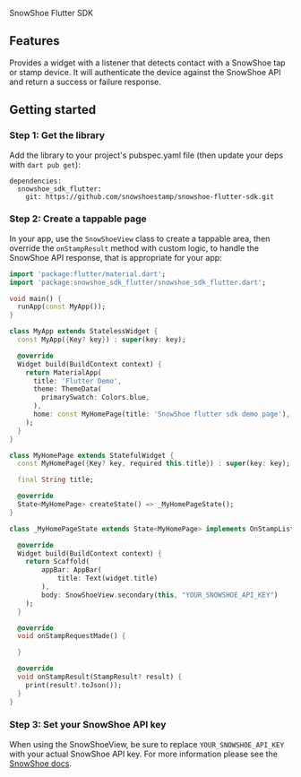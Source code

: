 SnowShoe Flutter SDK

## Features

Provides a widget with a listener that detects contact with a SnowShoe tap or stamp device.
It will authenticate the device against the SnowShoe API and return a success or failure response.

## Getting started

### Step 1: Get the library

Add the library to your project's pubspec.yaml file (then update your deps with `dart pub get`):

```
dependencies:
  snowshoe_sdk_flutter:
    git: https://github.com/snowshoestamp/snowshoe-flutter-sdk.git
```

### Step 2: Create a tappable page

In your app, use the `SnowShoeView` class to create a tappable area, then override the `onStampResult` method with
custom logic, to handle the SnowShoe API response, that is appropriate for your app:

```dart
import 'package:flutter/material.dart';
import 'package:snowshoe_sdk_flutter/snowshoe_sdk_flutter.dart';

void main() {
  runApp(const MyApp());
}

class MyApp extends StatelessWidget {
  const MyApp({Key? key}) : super(key: key);

  @override
  Widget build(BuildContext context) {
    return MaterialApp(
      title: 'Flutter Demo',
      theme: ThemeData(
        primarySwatch: Colors.blue,
      ),
      home: const MyHomePage(title: 'SnowShoe flutter sdk demo page'),
    );
  }
}

class MyHomePage extends StatefulWidget {
  const MyHomePage({Key? key, required this.title}) : super(key: key);

  final String title;

  @override
  State<MyHomePage> createState() => _MyHomePageState();
}

class _MyHomePageState extends State<MyHomePage> implements OnStampListener {

  @override
  Widget build(BuildContext context) {
    return Scaffold(
        appBar: AppBar(
            title: Text(widget.title)
        ),
        body: SnowShoeView.secondary(this, "YOUR_SNOWSHOE_API_KEY")
    );
  }

  @override
  void onStampRequestMade() {

  }

  @override
  void onStampResult(StampResult? result) {
    print(result?.toJson());
  }
}
```

### Step 3: Set your SnowShoe API key

When using the SnowShoeView, be sure to replace `YOUR_SNOWSHOE_API_KEY` with your actual SnowShoe API key.
For more information please see the [SnowShoe docs](https://snowshoe.readme.io/v3.0/docs). 

